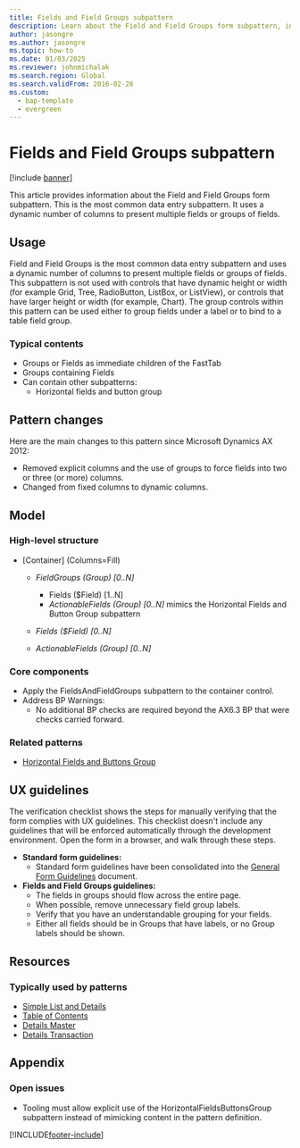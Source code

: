 ```yaml
---
title: Fields and Field Groups subpattern
description: Learn about the Field and Field Groups form subpattern, including overviews on usage, wireframes, models, and UX guidelines.
author: jasongre
ms.author: jasongre
ms.topic: how-to
ms.date: 01/03/2025
ms.reviewer: johnmichalak
ms.search.region: Global
ms.search.validFrom: 2016-02-28
ms.custom: 
  - bap-template
  - evergreen
---
```


# Fields and Field Groups subpattern

[!include [banner](../includes/banner.md)]

This article provides information about the Field and Field Groups form subpattern. This is the most common data entry subpattern. It uses a dynamic number of columns to present multiple fields or groups of fields.

## Usage

Field and Field Groups is the most common data entry subpattern and uses a dynamic number of columns to present multiple fields or groups of fields. This subpattern is not used with controls that have dynamic height or width (for example Grid, Tree, RadioButton, ListBox, or ListView), or controls that have larger height or width (for example, Chart). The group controls within this pattern can be used either to group fields under a label or to bind to a table field group.

### Typical contents

-   Groups or Fields as immediate children of the FastTab
-   Groups containing Fields
-   Can contain other subpatterns:
    -   Horizontal fields and button group

## Pattern changes
Here are the main changes to this pattern since Microsoft Dynamics AX 2012:

-   Removed explicit columns and the use of groups to force fields into two or three (or more) columns.
-   Changed from fixed columns to dynamic columns.

## Model
### High-level structure

- \[Container\] (Columns=Fill)

    - *FieldGroups (Group) \[0..N\]*

        - Fields ($Field) \[1..N\]
        - *ActionableFields (Group) \[0..N\]* mimics the Horizontal Fields and Button Group subpattern

    - *Fields ($Field) \[0..N\]*
    - *ActionableFields (Group) \[0..N\]*

### Core components

-   Apply the FieldsAndFieldGroups subpattern to the container control.
-   Address BP Warnings:
    -   No additional BP checks are required beyond the AX6.3 BP that were checks carried forward.

### Related patterns

-   [Horizontal Fields and Buttons Group](horizontal-fields-buttons-group-subpattern.md)

## UX guidelines
The verification checklist shows the steps for manually verifying that the form complies with UX guidelines. This checklist doesn't include any guidelines that will be enforced automatically through the development environment. Open the form in a browser, and walk through these steps.

-   **Standard form guidelines:**
    -   Standard form guidelines have been consolidated into the [General Form Guidelines](general-form-guidelines.md) document.
-   **Fields and Field Groups guidelines:**
    -   The fields in groups should flow across the entire page. 
    -   When possible, remove unnecessary field group labels.
    -   Verify that you have an understandable grouping for your fields.
    -   Either all fields should be in Groups that have labels, or no Group labels should be shown.

## Resources
### Typically used by patterns

-   [Simple List and Details](simple-list-details-form-pattern.md)
-   [Table of Contents](table-of-contents-form-pattern.md)
-   [Details Master](details-master-form-pattern.md)
-   [Details Transaction](details-transaction-form-pattern.md)

## Appendix

### Open issues

-   Tooling must allow explicit use of the HorizontalFieldsButtonsGroup subpattern instead of mimicking content in the pattern definition.




[!INCLUDE[footer-include](../../../includes/footer-banner.md)]
